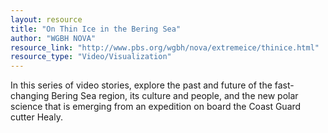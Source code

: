```yaml
---
layout: resource
title: "On Thin Ice in the Bering Sea"
author: "WGBH NOVA"
resource_link: "http://www.pbs.org/wgbh/nova/extremeice/thinice.html"
resource_type: "Video/Visualization"
---
```


In this series of video stories, explore the past and future of the fast-changing Bering Sea region, its culture and people, and the new polar science that is emerging from an expedition on board the Coast Guard cutter Healy.
